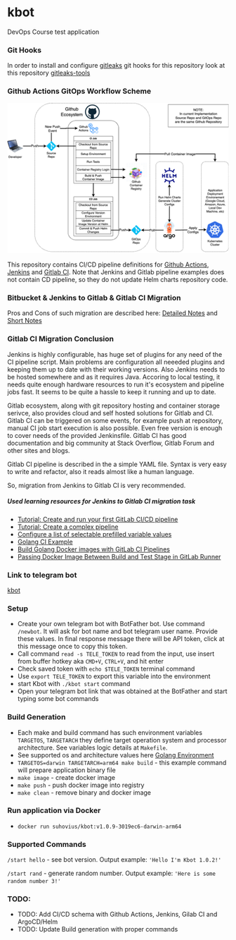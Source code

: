 # kbot
DevOps Course test application

### Git Hooks

In order to install and configure [gitleaks](https://github.com/gitleaks/gitleaks) git hooks for this repository look at this repository [gitleaks-tools](https://github.com/suhovius/gitleaks-tools)

### Github Actions GitOps Workflow Scheme

![GithubActions GitOps Workflow Scheme](docs/GithubActions_GitOps_Workflow_Scheme.png)

This repository contains CI/CD pipeline definitions for [Github Actions](.github/workflows/cicd.yaml), [Jenkins](pipeline/jenkins.groovy) and [Gitlab CI](.gitlab-ci.yml). Note that Jenkins and Gitlab pipeline examples does not contain CD pipeline, so they do not update Helm charts repository code.

### Bitbucket & Jenkins to Gitlab & Gitlab CI Migration

Pros and Cons of such migration are described here: [Detailed Notes](docs/bitbucket_jenkins_to_gitlab_ci_migration.md) and [Short Notes](docs/migration_comparison_notes.md)

### Gitlab CI Migration Conclusion
Jenkins is highly configurable, has huge set of plugins for any need of the CI pipeline script. Main problems are configuration all neeeded plugins and keeping them up to date with their working versions. Also Jenkins needs to be hosted somewhere and as it requires Java. Accoring to local testing, it needs quite enough hardware resources to run it's ecosystem and pipeline jobs fast. It seems to be quite a hassle to keep it running and up to date.

Gitlab ecosystem, along with git repository hosting and container storage serivce, also provides cloud and self hosted solutions for Gitlab and CI. Gitlab CI can be triggered on some events, for example push at repository, manual CI job start execution is also possible. Even free version is enough to cover needs of the provided Jenkinsfile. Gitlab CI has good documentation and big community at Stack Overflow, Gitlab Forum and other sites and blogs.

Gitlab CI pipeline is described in the a simple YAML file. Syntax is very easy to write and refactor, also it reads almost like a human language.

So, migration from Jenkins to Gitlab CI is very recommended.

##### Used learning resources for Jenkins to Gitlab CI migration task
* [Tutorial: Create and run your first GitLab CI/CD pipeline](https://docs.gitlab.com/ee/ci/quick_start/)
* [Tutorial: Create a complex pipeline](https://docs.gitlab.com/ee/ci/quick_start/tutorial.html)
* [Configure a list of selectable prefilled variable values](https://docs.gitlab.com/ee/ci/pipelines/index.html#configure-a-list-of-selectable-prefilled-variable-values)
* [Golang CI Example](https://gitlab.com/gitlab-org/gitlab/-/blob/master/lib/gitlab/ci/templates/Go.gitlab-ci.yml)
* [Build Golang Docker images with GitLab CI Pipelines](https://akyriako.medium.com/build-golang-docker-images-with-gitlab-ci-pipelines-2117f8505350)
* [Passing Docker Image Between Build and Test Stage in GitLab Runner](https://forum.gitlab.com/t/passing-docker-image-between-build-and-test-stage-in-gitlab-runner/2444/7)

### Link to telegram bot
[kbot](https://t.me/test_284709_bot)

### Setup
* Create your own telegram bot with BotFather bot. Use command `/newbot`. It will ask for bot name and bot telegram user name. Provide these values.
In final response message there will be API token, click at this message once to copy this token.
* Call command `read -s TELE_TOKEN` to read from the input, use insert from buffer hotkey aka `CMD+V`, `CTRL+V`, and hit enter
* Check saved token with `echo $TELE_TOKEN` terminal command
* Use `export TELE_TOKEN` to export this variable into the environment
* start Kbot with `./kbot start` command
* Open your telegram bot link that was obtained at the BotFather and start typing some bot commands

### Build Generation
* Each make and build command has such environment variables `TARGETOS`, `TARGETARCH` they define target operation system and processor architecture. See variables logic details at `Makefile`.
* See supported os and architecture values here [Golang Environment](https://go.dev/doc/install/source#environment)
* `TARGETOS=darwin TARGETARCH=arm64 make build` - this example command will prepare application binary file
* `make image` - create docker image
* `make push` - push docker image into registry
* `make clean` - remove binary and docker image

### Run application via Docker
* `docker run suhovius/kbot:v1.0.9-3019ec6-darwin-arm64`

### Supported Commands

`/start hello` - see bot version. Output example: `'Hello I'm Kbot 1.0.2!'`

`/start rand` - generate random number. Output example: `'Here is some random number 3!'`

### TODO:
* TODO: Add CI/CD schema with Github Actions, Jenkins, Gilab CI and ArgoCD/Helm
* TODO: Update Build generation with proper commands

